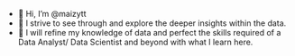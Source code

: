 - 👋 Hi, I’m @maizytt
- 👀 I strive to see through and explore the deeper insights within the data.
- 🌱 I will refine my knowledge of data and perfect the skills required of a Data Analyst/ Data Scientist and beyond with what I learn here.

<!---
maizytt/maizytt is a ✨ special ✨ repository because its `README.md` (this file) appears on your GitHub profile.
You can click the Preview link to take a look at your changes.
--->
